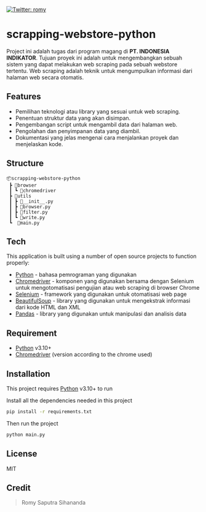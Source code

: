 [![Twitter: romy](https://img.shields.io/twitter/follow/RomySihananda)](https://twitter.com/RomySihananda)

# scrapping-webstore-python

Project ini adalah tugas dari program magang di **PT. INDONESIA INDIKATOR**. Tujuan proyek ini adalah untuk mengembangkan sebuah sistem yang dapat melakukan web scraping pada sebuah webstore tertentu. Web scraping adalah teknik untuk mengumpulkan informasi dari halaman web secara otomatis.

## Features

- Pemilihan teknologi atau library yang sesuai untuk web scraping.
- Penentuan struktur data yang akan disimpan.
- Pengembangan script untuk mengambil data dari halaman web.
- Pengolahan dan penyimpanan data yang diambil.
- Dokumentasi yang jelas mengenai cara menjalankan proyek dan menjelaskan kode.

## Structure

```
📦scrapping-webstore-python
 ┣ 📂browser
 ┃ ┗ 📀chromedriver
 ┣ 📂utils
 ┃ ┣ 📜__init__.py
 ┃ ┣ 📜browser.py
 ┃ ┣ 📜filter.py
 ┃ ┗ 📜write.py
 ┗  📜main.py
```

## Tech

This application is built using a number of open source projects to function properly:

- [Python](https://www.python.org/) - bahasa pemrograman yang digunakan
- [Chromedriver](https://chromedriver.chromium.org/downloads/) - komponen yang digunakan bersama dengan Selenium untuk mengotomatisasi pengujian atau web scraping di browser Chrome
- [Selenium](https://www.selenium.dev/) - framework yang digunakan untuk otomatisasi web page
- [BeautifulSoup](https://beautiful-soup-4.readthedocs.io/) - library yang digunakan untuk mengekstrak informasi dari kode HTML dan XML
- [Pandas](https://pandas.pydata.org/) - library yang digunakan untuk manipulasi dan analisis data

## Requirement

- [Python](https://www.python.org/) v3.10+
- [Chromedriver](https://chromedriver.chromium.org/downloads/) (version according to the chrome used)

## Installation

This project requires [Python](https://www.python.org/) v3.10+ to run

Install all the dependencies needed in this project

```sh
pip install -r requirements.txt
```

Then run the project

```sh
python main.py
```

## License

MIT

## Credit

> Romy Saputra Sihananda
